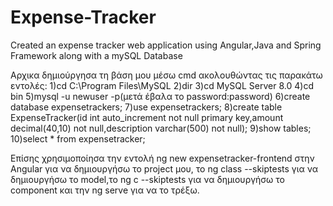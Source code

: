 # Expense-Tracker
Created an expense tracker web application using Angular,Java and Spring Framework along with a mySQL Database

Αρχικα δημιούργησα τη βάση μου μέσω cmd ακολουθώντας τις παρακάτω εντολές:
1)cd C:\Program Files\MySQL
2)dir
3)cd  MySQL Server 8.0
4)cd bin
5)mysql -u newuser -p(μετά έβαλα το password:password)
6)create database expensetrackers;
7)use expensetrackers;
8)create table ExpenseTracker(id int auto_increment not null primary key,amount decimal(40,10) not null,description varchar(500) not null);
9)show tables;
10)select * from expensetracker;

Eπίσης χρησιμοποίησα την εντολή ng new expensetracker-frontend στην Angular για να δημιουργήσω το project μου,
το ng class --skiptests για να δημιουργήσω το model,το ng c --skiptests για να δημιουργήσω το component και την ng serve για να το τρέξω. 

